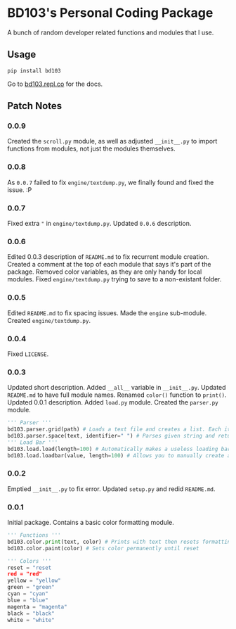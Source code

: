 # BD103's Personal Coding Package
A bunch of random developer related functions and modules that I use.

## Usage
`pip install bd103`

Go to [bd103.repl.co](https://bd103.repl.co/site/package/) for the docs.

## Patch Notes
### 0.0.9
Created the `scroll.py` module, as well as adjusted `__init__.py` to import functions from modules, not just the modules themselves.

### 0.0.8
As `0.0.7` failed to fix `engine/textdump.py`, we finally found and fixed the issue. :P

### 0.0.7
Fixed extra `"` in `engine/textdump.py`. Updated `0.0.6` description.

### 0.0.6
Edited 0.0.3 description of `README.md` to fix recurrent module creation. Created a comment at the top of each module that says it's part of the package. Removed color variables, as they are only handy for local modules. Fixed `engine/textdump.py` trying to save to a non-existant folder.

### 0.0.5
Edited `README.md` to fix spacing issues. Made the `engine` sub-module. Created `engine/textdump.py`.

### 0.0.4
Fixed `LICENSE`.

### 0.0.3
Updated short description. Added `__all__` variable in `__init__.py`. Updated `README.md` to have full module names. Renamed `color()` function to `print()`. Updated 0.0.1 description. Added `load.py` module. Created the `parser.py` module.
```python
''' Parser '''
bd103.parser.grid(path) # Loads a text file and creates a list. Each item is a sepperate line of the file. Returns the list (array)
bd103.parser.space(text, identifier=" ") # Parses given string and returns an array. Each item is sepperated by spaces. "hi there" would return ["hi", "there"]
''' Load Bar '''
bd103.load.load(length=100) # Automatically makes a useless loading bar
bd103.load.loadbar(value, length=100) # Allows you to manually create a load bar that syncs with data.
```

### 0.0.2
Emptied `__init__.py` to fix error. Updated `setup.py` and redid `README.md`.

### 0.0.1
Initial package. Contains a basic color formatting module.
```python
''' Functions '''
bd103.color.print(text, color) # Prints with text then resets formatting
bd103.color.paint(color) # Sets color permanently until reset

''' Colors '''
reset = "reset
red = "red"
yellow = "yellow"
green = "green"
cyan = "cyan"
blue = "blue"
magenta = "magenta"
black = "black"
white = "white"
```